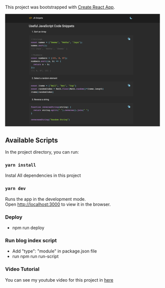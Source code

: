 This project was bootstrapped with [Create React App](https://github.com/facebook/create-react-app).

![Project Preview](./src/markdown-ss.png)

## Available Scripts

In the project directory, you can run:

### `yarn install`

Instal All dependencies in this project

### `yarn dev`

Runs the app in the development mode.<br />
Open [http://localhost:3000](http://localhost:3000) to view it in the browser.

### Deploy

- npm run deploy

### Run blog index script

- Add "type": "module" in package.json file
- run npm run run-script

### Video Tutorial

You can see my youtube video for this project in [here](https://youtu.be/Od-Uj5RSsuM)